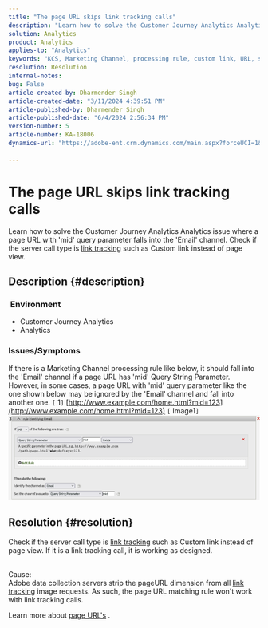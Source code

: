 ```yaml
---
title: "The page URL skips link tracking calls"
description: "Learn how to solve the Customer Journey Analytics Analytics issue where a page URL with 'mid' query parameter falls into the 'Email' channel."
solution: Analytics
product: Analytics
applies-to: "Analytics"
keywords: "KCS, Marketing Channel, processing rule, custom link, URL, skip, tracking calls, page, FAQ"
resolution: Resolution
internal-notes: 
bug: False
article-created-by: Dharmender Singh
article-created-date: "3/11/2024 4:39:51 PM"
article-published-by: Dharmender Singh
article-published-date: "6/4/2024 2:56:34 PM"
version-number: 5
article-number: KA-18006
dynamics-url: "https://adobe-ent.crm.dynamics.com/main.aspx?forceUCI=1&pagetype=entityrecord&etn=knowledgearticle&id=d6df2cf9-c5df-ee11-904c-6045bd05e816"

---
```

# The page URL skips link tracking calls


Learn how to solve the Customer Journey Analytics Analytics issue where a page URL with 'mid' query parameter falls into the 'Email' channel. Check if the server call type is [link tracking](https://experienceleague.adobe.com/docs/analytics/implementation/vars/functions/tl-method.html?lang=en) such as Custom link instead of page view.

## Description {#description}


### <b> Environment</b>

- Customer Journey Analytics
- Analytics




### <b>Issues/Symptoms</b>

If there is a Marketing Channel processing rule like below, it should fall into the 'Email' channel if a page URL has 'mid' Query String Parameter.
 However, in some cases, a page URL with 'mid' query parameter like the one shown below may be ignored by the 'Email' channel and fall into another one.
 `[` 1`]`  [http://www.example.com/home.html?mid=123](http://www.example.com/home.html?mid=123)
 `[` Image1`]` 
 ![](assets/___d9df2cf9-c5df-ee11-904c-6045bd05e816___.png)


## Resolution {#resolution}




Check if the server call type is [link tracking](https://experienceleague.adobe.com/docs/analytics/implementation/vars/functions/tl-method.html?lang=en) such as Custom link instead of page view. If it is a link tracking call, it is working as designed.




<br>Cause:<br>
Adobe data collection servers strip the pageURL dimension from all [link tracking](https://experienceleague.adobe.com/docs/analytics/implementation/vars/functions/tl-method.html?lang=en) image requests. As such, the page URL matching rule won't work with link tracking calls.

Learn more about [page URL's](https://experienceleague.adobe.com/docs/analytics/implementation/vars/page-vars/pageurl.html?lang=en) .
